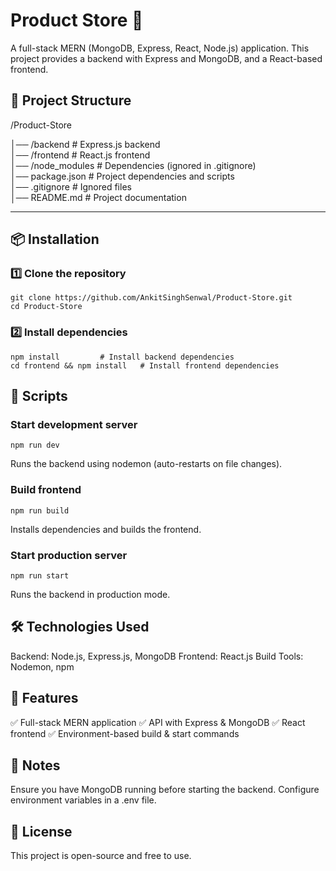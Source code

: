 # Product Store 🚀
A full-stack MERN (MongoDB, Express, React, Node.js) application. This project provides a backend with Express and MongoDB, and a React-based frontend.

## 📂 Project Structure
/Product-Store

│── /backend          # Express.js backend  
│── /frontend         # React.js frontend  
│── /node_modules     # Dependencies (ignored in .gitignore)  
│── package.json      # Project dependencies and scripts  
│── .gitignore        # Ignored files  
│── README.md         # Project documentation


---

## 📦 Installation  

### 1️⃣ Clone the repository  
```
git clone https://github.com/AnkitSinghSenwal/Product-Store.git
cd Product-Store
```
### 2️⃣ Install dependencies
```
npm install         # Install backend dependencies
cd frontend && npm install   # Install frontend dependencies
```
## 🚀 Scripts
### Start development server
```
npm run dev
```
Runs the backend using nodemon (auto-restarts on file changes).

### Build frontend
```
npm run build
```
Installs dependencies and builds the frontend.

### Start production server
```
npm run start
```
Runs the backend in production mode.

## 🛠 Technologies Used

Backend: Node.js, Express.js, MongoDB
Frontend: React.js
Build Tools: Nodemon, npm

## 🌟 Features

✅ Full-stack MERN application
✅ API with Express & MongoDB
✅ React frontend
✅ Environment-based build & start commands

## 📌 Notes

Ensure you have MongoDB running before starting the backend.
Configure environment variables in a .env file.

## 📜 License

This project is open-source and free to use.
